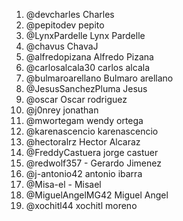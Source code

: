 1. @devcharles Charles
2. @pepitodev pepito
3. @LynxPardelle Lynx Pardelle
4. @chavus ChavaJ
5. @alfredopizana Alfredo Pizana
6. @carlosalcala30 carlos alcala
7. @bulmaroarellano Bulmaro arellano 
8. @JesusSanchezPluma Jesus
9. @oscar Oscar rodriguez
10. @j0nrey jonathan
11. @mwortegam wendy ortega
12. @karenascencio karenascencio
13. @hectoralrz Hector Alcaraz
14. @FreddyCastuera jorge castuer
15. @redwolf357 - Gerardo Jimenez
16. @j-antonio42 antonio ibarra
17. @Misa-el - Misael
18. @MiguelAngelMG42 Miguel Angel
19. @xochitl44 xochitl moreno

